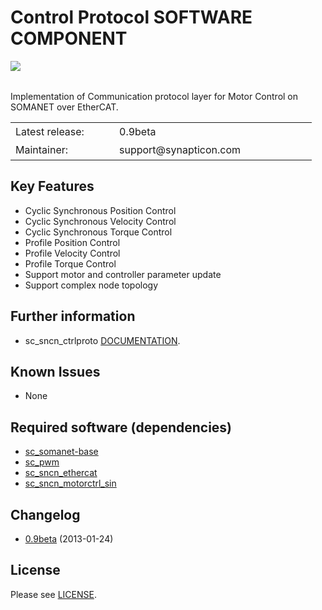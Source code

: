 Control Protocol SOFTWARE COMPONENT
===============
<img align="left" src="https://s3-eu-west-1.amazonaws.com/synapticon-resources/images/logos/synapticon_fullname_blackoverwhite_280x48.png"/>
<br/>
<br/>

Implementation of Communication protocol layer for Motor Control on SOMANET over EtherCAT.

<table >
<tr>
  <td width="150px" height="30px">Latest release: </td>
  <td width="300px">0.9beta </td>
</tr>
<tr>
  <td height="30px">Maintainer:</td>
  <td>support@synapticon.com</td>
</tr>
</table> 

Key Features
---------
   * Cyclic Synchronous Position Control
   * Cyclic Synchronous Velocity Control
   * Cyclic Synchronous Torque Control
   * Profile Position Control 
   * Profile Velocity Control
   * Profile Torque Control
   * Support motor and controller parameter update
   * Support complex node topology


Further information
---------
  * sc_sncn_ctrlproto [DOCUMENTATION](http://synapticon.github.io/sc_sncn_ctrlproto/).

Known Issues
---------
  * None

Required software (dependencies)
---------
  * [sc_somanet-base](https://github.com/synapticon/sc_somanet-base) 
  * [sc_pwm](https://github.com/synapticon/sc_pwm)
  * [sc_sncn_ethercat](https://github.com/synapticon/sc_sncn_ethercat) 
  * [sc_sncn_motorctrl_sin](https://github.com/synapticon/sc_sncn_motorctrl_sin)

Changelog
---------

  * [0.9beta](http://) (2013-01-24)

License
---------

Please see [LICENSE](https://github.com/synapticon/sc_sncn_ctrlproto/blob/master/LICENSE.dox).
